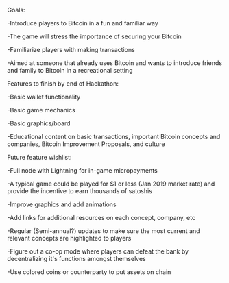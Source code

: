 Goals:

-Introduce players to Bitcoin in a fun and familiar way

-The game will stress the importance of securing your Bitcoin

-Familiarize players with making transactions

-Aimed at someone that already uses Bitcoin and wants to introduce friends and family to Bitcoin in a recreational setting


Features to finish by end of Hackathon:

-Basic wallet functionality

-Basic game mechanics

-Basic graphics/board

-Educational content on basic transactions, important Bitcoin concepts and companies, Bitcoin Improvement Proposals, and culture


Future feature wishlist:

-Full node with Lightning for in-game micropayments

-A typical game could be played for $1 or less (Jan 2019 market rate) and provide the incentive to earn thousands of satoshis

-Improve graphics and add animations

-Add links for additional resources on each concept, company, etc

-Regular (Semi-annual?) updates to make sure the most current and relevant concepts are highlighted to players

-Figure out a co-op mode where players can defeat the bank by decentralizing it's functions amongst themselves

-Use colored coins or counterparty to put assets on chain
